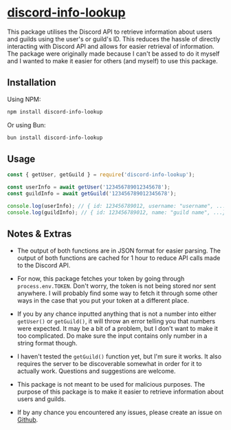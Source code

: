 # [discord-info-lookup](https://github.com/IdiotNaoki/discord-info-lookup)

This package utilises the Discord API to retrieve information about users and guilds using the user's or guild's ID. This reduces the hassle of directly interacting with Discord API and allows for easier retrieval of information. The package were originally made because I can't be assed to do it myself and I wanted to make it easier for others (and myself) to use this package.

## Installation

Using NPM:

```bash
npm install discord-info-lookup
```

Or using Bun:

```bash
bun install discord-info-lookup
```

## Usage

```js
const { getUser, getGuild } = require('discord-info-lookup');

const userInfo = await getUser('123456789012345678');
const guildInfo = await getGuild('123456789012345678');

console.log(userInfo); // { id: 123456789012, username: "username", ...}
console.log(guildInfo); // { id: 123456789012, name: "guild name", ...}
```

## Notes & Extras

- The output of both functions are in JSON format for easier parsing. The output of both functions are cached for 1 hour to reduce API calls made to the Discord API.

- For now, this package fetches your token by going through `process.env.TOKEN`. Don't worry, the token is not being stored nor sent anywhere. I will probably find some way to fetch it through some other ways in the case that you put your token at a different place.

- If you by any chance inputted anything that is not a number into either `getUser()` or `getGuild()`, it will throw an error telling you that numbers were expected. It may be a bit of a problem, but I don't want to make it too complicated. Do make sure the input contains only number in a string format though.

- I haven't tested the `getGuild()` function yet, but I'm sure it works. It also requires the server to be discoverable somewhat in order for it to actually work. Questions and suggestions are welcome.

- This package is not meant to be used for malicious purposes. The purpose of this package is to make it easier to retrieve information about users and guilds.

- If by any chance you encountered any issues, please create an issue on [Github](https://github.com/IdiotNaoki/discord-info-lookup/issues).